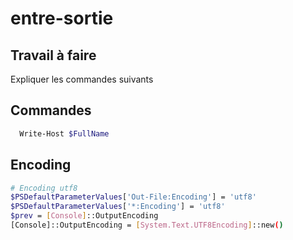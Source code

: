# entre-sortie

## Travail à faire 

Expliquer les commandes suivants

## Commandes 

```bash
  Write-Host $FullName
```


## Encoding


```bash
# Encoding utf8
$PSDefaultParameterValues['Out-File:Encoding'] = 'utf8'
$PSDefaultParameterValues['*:Encoding'] = 'utf8'
$prev = [Console]::OutputEncoding
[Console]::OutputEncoding = [System.Text.UTF8Encoding]::new()
```